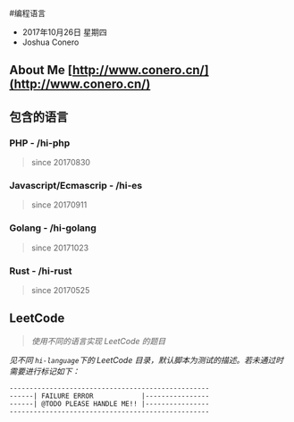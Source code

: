 #编程语言
- 2017年10月26日 星期四
- Joshua Conero

## About Me [http://www.conero.cn/](http://www.conero.cn/)




## 包含的语言

### PHP - /hi-php
> since 20170830

### Javascript/Ecmascrip - /hi-es
> since 20170911

### Golang - /hi-golang
> since 20171023

### Rust - /hi-rust
> since 20170525





## LeetCode

> *使用不同的语言实现 LeetCode 的题目*

*见不同 `hi-language`下的 LeetCode 目录，默认脚本为测试的描述。若未通过时需要进行标记如下：*

```
--------------------------------------------------
------| FAILURE ERROR            |----------------
------| @TODO PLEASE HANDLE ME!! |----------------
--------------------------------------------------
```





